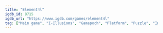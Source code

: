 ```yaml
---
title: "Element4l"
igdb_id: 8715
igdb_url: "https://www.igdb.com/games/element4l"
tag: ["Main game", "I-Illusions", "Gamepoch", "Platform", "Puzzle", "Indie", "Single player", "Side view", "Action"]
---
```

